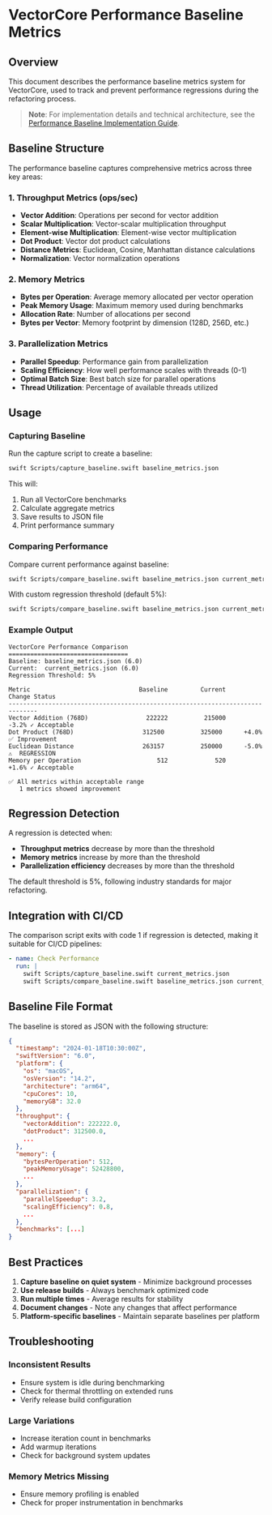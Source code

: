 # VectorCore Performance Baseline Metrics

## Overview

This document describes the performance baseline metrics system for VectorCore, used to track and prevent performance regressions during the refactoring process.

> **Note**: For implementation details and technical architecture, see the [Performance Baseline Implementation Guide](./performance_baseline_implementation.md).

## Baseline Structure

The performance baseline captures comprehensive metrics across three key areas:

### 1. Throughput Metrics (ops/sec)
- **Vector Addition**: Operations per second for vector addition
- **Scalar Multiplication**: Vector-scalar multiplication throughput
- **Element-wise Multiplication**: Element-wise vector multiplication
- **Dot Product**: Vector dot product calculations
- **Distance Metrics**: Euclidean, Cosine, Manhattan distance calculations
- **Normalization**: Vector normalization operations

### 2. Memory Metrics
- **Bytes per Operation**: Average memory allocated per vector operation
- **Peak Memory Usage**: Maximum memory used during benchmarks
- **Allocation Rate**: Number of allocations per second
- **Bytes per Vector**: Memory footprint by dimension (128D, 256D, etc.)

### 3. Parallelization Metrics
- **Parallel Speedup**: Performance gain from parallelization
- **Scaling Efficiency**: How well performance scales with threads (0-1)
- **Optimal Batch Size**: Best batch size for parallel operations
- **Thread Utilization**: Percentage of available threads utilized

## Usage

### Capturing Baseline

Run the capture script to create a baseline:

```bash
swift Scripts/capture_baseline.swift baseline_metrics.json
```

This will:
1. Run all VectorCore benchmarks
2. Calculate aggregate metrics
3. Save results to JSON file
4. Print performance summary

### Comparing Performance

Compare current performance against baseline:

```bash
swift Scripts/compare_baseline.swift baseline_metrics.json current_metrics.json
```

With custom regression threshold (default 5%):

```bash
swift Scripts/compare_baseline.swift baseline_metrics.json current_metrics.json --threshold 0.10
```

### Example Output

```
VectorCore Performance Comparison
=================================
Baseline: baseline_metrics.json (6.0)
Current:  current_metrics.json (6.0)
Regression Threshold: 5%

Metric                              Baseline         Current     Change Status
------------------------------------------------------------------------------
Vector Addition (768D)                222222          215000      -3.2% ✓ Acceptable
Dot Product (768D)                   312500          325000      +4.0% ✅ Improvement
Euclidean Distance                   263157          250000      -5.0% ⚠️  REGRESSION
Memory per Operation                     512             520      +1.6% ✓ Acceptable

✅ All metrics within acceptable range
   1 metrics showed improvement
```

## Regression Detection

A regression is detected when:
- **Throughput metrics** decrease by more than the threshold
- **Memory metrics** increase by more than the threshold
- **Parallelization efficiency** decreases by more than the threshold

The default threshold is 5%, following industry standards for major refactoring.

## Integration with CI/CD

The comparison script exits with code 1 if regression is detected, making it suitable for CI/CD pipelines:

```yaml
- name: Check Performance
  run: |
    swift Scripts/capture_baseline.swift current_metrics.json
    swift Scripts/compare_baseline.swift baseline_metrics.json current_metrics.json
```

## Baseline File Format

The baseline is stored as JSON with the following structure:

```json
{
  "timestamp": "2024-01-18T10:30:00Z",
  "swiftVersion": "6.0",
  "platform": {
    "os": "macOS",
    "osVersion": "14.2",
    "architecture": "arm64",
    "cpuCores": 10,
    "memoryGB": 32.0
  },
  "throughput": {
    "vectorAddition": 222222.0,
    "dotProduct": 312500.0,
    ...
  },
  "memory": {
    "bytesPerOperation": 512,
    "peakMemoryUsage": 52428800,
    ...
  },
  "parallelization": {
    "parallelSpeedup": 3.2,
    "scalingEfficiency": 0.8,
    ...
  },
  "benchmarks": [...]
}
```

## Best Practices

1. **Capture baseline on quiet system** - Minimize background processes
2. **Use release builds** - Always benchmark optimized code
3. **Run multiple times** - Average results for stability
4. **Document changes** - Note any changes that affect performance
5. **Platform-specific baselines** - Maintain separate baselines per platform

## Troubleshooting

### Inconsistent Results
- Ensure system is idle during benchmarking
- Check for thermal throttling on extended runs
- Verify release build configuration

### Large Variations
- Increase iteration count in benchmarks
- Add warmup iterations
- Check for background system updates

### Memory Metrics Missing
- Ensure memory profiling is enabled
- Check for proper instrumentation in benchmarks